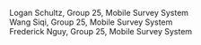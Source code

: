 Logan Schultz, Group 25, Mobile Survey System\
Wang Siqi, Group 25, Mobile Survey System\
Frederick Nguy, Group 25, Mobile Survey System
